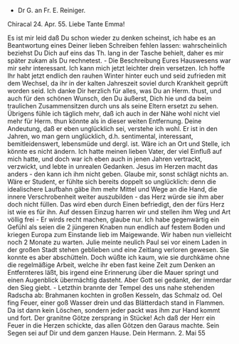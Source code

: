 + Dr G. an Fr. E. Reiniger.

 Chiracal 24. Apr. 55.
Liebe Tante Emma!

Es ist mir leid daß Du schon wieder zu denken scheinst, ich habe es an Beantwortung eines Deiner lieben Schreiben fehlen lassen: wahrscheinlich beziehst Du Dich auf eins das Th. lang in der Tasche behielt, daher es mir später zukam als Du rechnetest. - Die Beschreibung Eures Hauswesens war mir sehr interessant. Ich kann mich jetzt leichter drein versetzen. Ich hoffe Ihr habt jetzt endlich den rauhen Winter hinter euch und seid zufrieden mit dem Wechsel, da ihr in der kalten Jahreszeit soviel durch Krankheit geprüft worden seid. Ich danke Dir herzlich für alles, was Du an Herm. thust, und auch für den schönen Wunsch, den Du äußerst, Dich hie und da beim traulichen Zusammensitzen durch uns als seine Eltern ersetzt zu sehen. Übrigens fühle ich täglich mehr, daß ich auch in der Nähe wohl nicht viel mehr für Herm. thun könnte als in dieser weiten Entfernung. Deine Andeutung, daß er eben unglücklich sei, verstehe ich wohl. Er ist in den Jahren, wo man gern unglücklich, d.h. sentimental, interessant, bemitleidenswert, lebensmüde und dergl. ist. Wäre ich an Ort und Stelle, ich könnte es nicht ändern. Ich hatte meinen lieben Vater, der viel Einfluß auf mich hatte, und doch war ich eben auch in jenen Jahren vertrackt, verzwickt, und lebte in unrealen Gedanken. Jesus im Herzen macht das anders - den kann ich ihm nicht geben. Glaube mir, sonst schlägt nichts an. Wäre er Student, er fühlte sich bereits doppelt so unglücklich: denn die idealischere Laufbahn gäbe ihm mehr Mittel und Wege an die Hand, die innere Verschrobenheit weiter auszubilden - das Herz würde sie ihm aber doch nicht füllen. Das wird eben durch Einen befriedigt, den der fürs Herz ist wie es für ihn. Auf dessen Einzug harren wir und stellen ihm Weg und Art völlig frei - Er wirds recht machen, glaube nur. Ich habe gegenwärtig ein Gefühl als seien die 2 jüngeren Knaben nun endlich auf festem Boden und kriegen Europa zum Einstande lieb im Maigewande. Wir haben nun vielleicht noch 2 Monate zu warten. Julie meinte neulich Paul sei vor einem Laden in der großen Stadt stehen geblieben und eine Zeitlang verloren gewesen. Sie konnte es aber abschütteln. Doch wüßte ich kaum, wie sie durchkäme ohne die regelmäßige Arbeit, welche ihr eben fast keine Zeit zum Denken an Entfernteres läßt, bis irgend eine Erinnerung über die Mauer springt und einen Augenblick übermächtig dasteht. Aber Gott sei gedankt, der immerdar den Sieg giebt. - Letzthin brannte der Tempel des uns nahe stehenden Radscha ab: Brahmanen kochten in großen Kesseln, das Schmalz od. Oel fing Feuer, einer goß Wasser drein und das Blätterdach stand in Flammen. Da ist dann kein Löschen, sondern jeder packt was ihm zur Hand kommt und fort. Der granitne Götze zersprang in Stücke! Ach daß der Herr ein Feuer in die Herzen schickte, das allen Götzen den Garaus machte. Sein Segen sei auf Dir und dem ganzen Hause.
 Dein Hermann.
2. Mai 55

